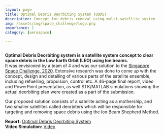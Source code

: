 ```yaml
---
layout: page
title: Optimal Debris Deorbiting System (ODDS)
description: Concept for debris removal using multi-satellite system 
img: /assets/img/space_challenge/logo.png
importance: 1
category: [aerospace] 

---
```


<div class="row">
    <div class="col-sm mt-3 mt-md-0">
        <img class="img-fluid rounded z-depth-1" src="{{ '/assets/img/space_challenge/cover.png'| relative_url }}" alt="" title="example image"/>
    </div>
</div>
<div class="caption">
</div>


**Optimal Debris Deorbiting system is a satellite system concept to clear space debris in the Low Earth Orbit (LEO) using Ion beams.**    
 It was envisioned by a team of 4 and was our solution to the [Singapore Space Challenge, 2020][ssc]. Extensive research was done to come up with the concept, design and detailing of various parts of the satellite ensemble, including refuelling, propulsion, control etc. A 46-page final report, video and PowerPoint presentation, as well STK/MATLAB simulations showing the actual deorbiting plan were created as a part of the submission. 

Our proposed solution consists of a satellite acting as a mothership, and two smaller satellites called deorbiters which will be responsible for targeting and removing space debris using the Ion Beam Shepherd Method.

**Report:** [Optimal Debris Deorbiting System](../../assets/pdf/ssc.pdf)     
**Video Simulation:** [Video](https://drive.google.com/drive/folders/1OhjU52kcvj06LE_h6U5gWpOuoepZWS5T?usp=sharing)  
 
[ssc]: https://www.space.org.sg/ssc-2020-a-chat-about-the-challenge/ 
